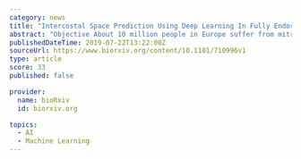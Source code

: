 ```yaml
---
category: news
title: "Intercostal Space Prediction Using Deep Learning In Fully Endoscopic Mitral Valve Surgery"
abstract: "Objective About 10 million people in Europe suffer from mitral valve incompetence. Majority of these entity is mitral valve prolapse in developed countries. Endoscopic mitral valve surgery is a relatively new procedure and preparation in the right ..."
publishedDateTime: 2019-07-22T13:22:00Z
sourceUrl: https://www.biorxiv.org/content/10.1101/710996v1
type: article
score: 33
published: false

provider:
  name: bioRxiv
  id: biorxiv.org

topics:
  - AI
  - Machine Learning
---
```

